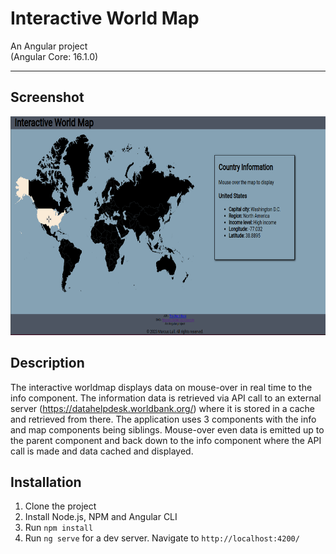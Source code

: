 # Interactive World Map
An Angular project  
(Angular Core: 16.1.0)

***

## Screenshot
<img alt="An image of the interactive world map application" height="350" src="image/Screenshot.png" title="Interactive World Map screenshot" width="700"/>

## Description
The interactive worldmap displays data on mouse-over in real time to the info component.
The information data is retrieved via API call to an external server (https://datahelpdesk.worldbank.org/) where it is stored in a cache and retrieved from there.
The application uses 3 components with the info and map components being siblings. Mouse-over even data is emitted up to the parent component and back down to the
info component where the API call is made and data cached and displayed.

## Installation
1. Clone the project
2. Install Node.js, NPM and Angular CLI
3. Run `npm install`
4. Run `ng serve` for a dev server. Navigate to `http://localhost:4200/`


